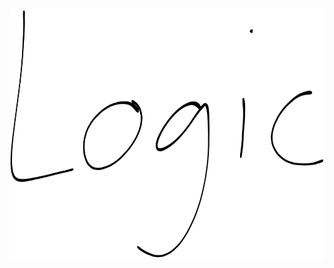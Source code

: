 <div align="center">
	<br>
	<a href="https://github.com/wuweijian1997/wuweijian1997/blame/master/logic.svg">
		<img src="logic.svg" width="800" height="400">
	</a>
	<br>
</div>
